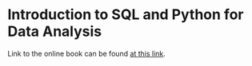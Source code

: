 # Introduction to SQL and Python for Data Analysis

Link to the online book can be found [at this link](https://kimbrianj.github.io/Introduction-Python-SQL/).
